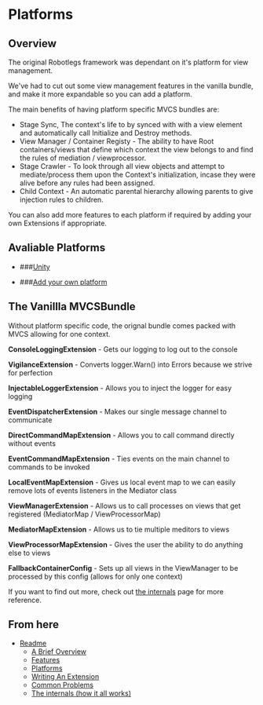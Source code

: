 Platforms
=========

Overview
--------

The original Robotlegs framework was dependant on it's platform for view management.

We've had to cut out some view management features in the vanilla bundle, and make it more expandable so you can add a platform.

The main benefits of having platform specific MVCS bundles are:

* Stage Sync, The context's life to by synced with with a view element and automatically call Initialize and Destroy methods.
* View Manager / Container Registy - The ability to have Root containers/views that define which context the view belongs to and find the rules of mediation / viewprocessor.
* Stage Crawler - To look through all view objects and attempt to mediate/process them upon the Context's initialization, incase they were alive before any rules had been assigned.
* Child Context - An automatic parental hierarchy allowing parents to give injection rules to children.

You can also add more features to each platform if required by adding your own Extensions if appropriate.

Avaliable Platforms
-------------------

* ###[Unity](./platforms/Unity.md)

* ###[Add your own platform](./platforms/AddingAPlatform.md)

The Vanillla MVCSBundle
-----------------------

Without platform specific code, the orignal bundle comes packed with MVCS allowing for one context.

**ConsoleLoggingExtension** - Gets our logging to log out to the console

**VigilanceExtension** - Converts logger.Warn() into Errors because we strive for perfection

**InjectableLoggerExtension** - Allows you to inject the logger for easy logging

**EventDispatcherExtension** - Makes our single message channel to communicate

**DirectCommandMapExtension** - Allows you to call command directly without events

**EventCommandMapExtension** - Ties events on the main channel to commands to be invoked

**LocalEventMapExtension** - Gives us local event map to we can easily remove lots of events listeners in the Mediator class

**ViewManagerExtension** - Allows us to call processes on views that get registered (MediatorMap  / ViewProcessorMap)

**MediatorMapExtension** - Allows us to tie multiple meditors to views

**ViewProcessorMapExtension** - Gives the user the ability to do anything else to views

**FallbackContainerConfig** - Sets up all views in the ViewManager to be processed by this config (allows for only one context)

If you want to find out more, check out [the internals](./TheInternals.md) page for more reference.

From here
---------

* [Readme](../README.md)
	* [A Brief Overview](./ABriefOverview.md)
	* [Features](./Features.md)
	* [Platforms](./Platforms.md)
	* [Writing An Extension](./WritingAnExtension.md)
	* [Common Problems](./CommonProblems.md)
	* [The internals (how it all works)](./TheInternals.md)